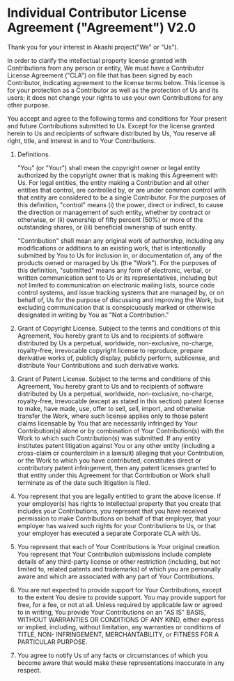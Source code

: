 Individual Contributor License Agreement ("Agreement") V2.0
============================================================

Thank you for your interest in Akashi project("We" or "Us").

In order to clarify the intellectual property license granted with
Contributions from any person or entity, We must have a Contributor
License Agreement ("CLA") on file that has been signed by each
Contributor, indicating agreement to the license terms below. This
license is for your protection as a Contributor as well as the
protection of Us and its users; it does not change your rights to use
your own Contributions for any other purpose.

You accept and agree to the following terms and conditions for Your
present and future Contributions submitted to Us. Except for the
license granted herein to Us and recipients of software distributed by
Us, You reserve all right, title, and interest in and to Your
Contributions.

1. Definitions.

   "You" (or "Your") shall mean the copyright owner or legal entity
   authorized by the copyright owner that is making this Agreement
   with Us. For legal entities, the entity making a Contribution and
   all other entities that control, are controlled by, or are under
   common control with that entity are considered to be a single
   Contributor. For the purposes of this definition, "control" means
   (i) the power, direct or indirect, to cause the direction or
   management of such entity, whether by contract or otherwise, or
   (ii) ownership of fifty percent (50%) or more of the outstanding
   shares, or (iii) beneficial ownership of such entity.

   "Contribution" shall mean any original work of authorship,
   including any modifications or additions to an existing work, that
   is intentionally submitted by You to Us for inclusion in, or
   documentation of, any of the products owned or managed by Us (the
   "Work"). For the purposes of this definition, "submitted" means any
   form of electronic, verbal, or written communication sent to Us or
   its representatives, including but not limited to communication on
   electronic mailing lists, source code control systems, and issue
   tracking systems that are managed by, or on behalf of, Us for the
   purpose of discussing and improving the Work, but excluding
   communication that is conspicuously marked or otherwise designated
   in writing by You as "Not a Contribution."

2. Grant of Copyright License. Subject to the terms and conditions of
   this Agreement, You hereby grant to Us and to recipients of
   software distributed by Us a perpetual, worldwide, non-exclusive,
   no-charge, royalty-free, irrevocable copyright license to
   reproduce, prepare derivative works of, publicly display, publicly
   perform, sublicense, and distribute Your Contributions and such
   derivative works.

3. Grant of Patent License. Subject to the terms and conditions of
   this Agreement, You hereby grant to Us and to recipients of
   software distributed by Us a perpetual, worldwide, non-exclusive,
   no-charge, royalty-free, irrevocable (except as stated in this
   section) patent license to make, have made, use, offer to sell,
   sell, import, and otherwise transfer the Work, where such license
   applies only to those patent claims licensable by You that are
   necessarily infringed by Your Contribution(s) alone or by
   combination of Your Contribution(s) with the Work to which such
   Contribution(s) was submitted. If any entity institutes patent
   litigation against You or any other entity (including a cross-claim
   or counterclaim in a lawsuit) alleging that your Contribution, or
   the Work to which you have contributed, constitutes direct or
   contributory patent infringement, then any patent licenses granted
   to that entity under this Agreement for that Contribution or Work
   shall terminate as of the date such litigation is filed.

4. You represent that you are legally entitled to grant the above
   license. If your employer(s) has rights to intellectual property
   that you create that includes your Contributions, you represent
   that you have received permission to make Contributions on behalf
   of that employer, that your employer has waived such rights for
   your Contributions to Us, or that your employer has executed a
   separate Corporate CLA with Us.

5. You represent that each of Your Contributions is Your original
   creation.  You represent that Your Contribution submissions include complete
   details of any third-party license or other restriction (including,
   but not limited to, related patents and trademarks) of which you
   are personally aware and which are associated with any part of Your
   Contributions.

6. You are not expected to provide support for Your Contributions,
   except to the extent You desire to provide support. You may provide
   support for free, for a fee, or not at all. Unless required by
   applicable law or agreed to in writing, You provide Your
   Contributions on an "AS IS" BASIS, WITHOUT WARRANTIES OR CONDITIONS
   OF ANY KIND, either express or implied, including, without
   limitation, any warranties or conditions of TITLE, NON-
   INFRINGEMENT, MERCHANTABILITY, or FITNESS FOR A PARTICULAR PURPOSE.

7. You agree to notify Us of any facts or circumstances of which you
   become aware that would make these representations inaccurate in
   any respect.
